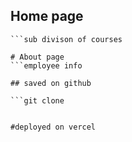## Home page
```program & courses
```sub divison of courses

# About page
```employee info

## saved on github

```git clone


#deployed on vercel








